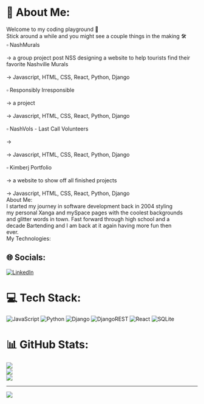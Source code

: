 # 💫 About Me:
Welcome to my coding playground 🛝<br>Stick around a while and you might see a couple things in the making 🛠<br>    ▫ NashMurals<br><br>            -> a group project post NSS designing a website to help tourists find their favorite Nashville Murals<br><br>            -> Javascript, HTML, CSS, React, Python, Django <br><br>    ▫ Responsibly Irresponsible<br><br>            -> a project<br><br>            -> Javascript, HTML, CSS, React, Python, Django <br><br>    ▫ NashVols - Last Call Volunteers<br><br>            -> <br><br>            -> Javascript, HTML, CSS, React, Python, Django <br><br>    ▫ Kimberj Portfolio <br><br>            -> a website to show off all finished projects<br><br>            -> Javascript, HTML, CSS, React, Python, Django <br>About Me:<br>I started my journey in software development back in 2004 styling <br>my personal Xanga and mySpace pages with the coolest backgrounds <br>and glitter words in town. Fast forward through high school and a <br>decade Bartending and I am back at it again having more fun then <br>ever. <br>My Technologies:


## 🌐 Socials:
[![LinkedIn](https://img.shields.io/badge/LinkedIn-%230077B5.svg?logo=linkedin&logoColor=white)](https://linkedin.com/in/kimberburton) 

# 💻 Tech Stack:
![JavaScript](https://img.shields.io/badge/javascript-%23323330.svg?style=for-the-badge&logo=javascript&logoColor=%23F7DF1E) ![Python](https://img.shields.io/badge/python-3670A0?style=for-the-badge&logo=python&logoColor=ffdd54) ![Django](https://img.shields.io/badge/django-%23092E20.svg?style=for-the-badge&logo=django&logoColor=white) ![DjangoREST](https://img.shields.io/badge/DJANGO-REST-ff1709?style=for-the-badge&logo=django&logoColor=white&color=ff1709&labelColor=gray) ![React](https://img.shields.io/badge/react-%2320232a.svg?style=for-the-badge&logo=react&logoColor=%2361DAFB) ![SQLite](https://img.shields.io/badge/sqlite-%2307405e.svg?style=for-the-badge&logo=sqlite&logoColor=white)
# 📊 GitHub Stats:
![](https://github-readme-stats.vercel.app/api?username=kjburton03&theme=merko&hide_border=true&include_all_commits=false&count_private=false)<br/>
![](https://github-readme-streak-stats.herokuapp.com/?user=kjburton03&theme=merko&hide_border=true)<br/>
![](https://github-readme-stats.vercel.app/api/top-langs/?username=kjburton03&theme=merko&hide_border=true&include_all_commits=false&count_private=false&layout=compact)

---
[![](https://visitcount.itsvg.in/api?id=kjburton03&icon=0&color=0)](https://visitcount.itsvg.in)

<!-- Proudly created with GPRM ( https://gprm.itsvg.in ) -->
